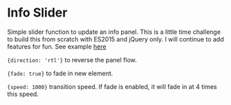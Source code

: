 # Info Slider
Simple slider function to update an info panel. This is a little time challenge to build this from scratch with ES2015 and jQuery only. I will continue to add features for fun.
See example [here](http://kyleconkright.github.io/info-slider/)

`{direction: 'rtl'}` to reverse the panel flow.

`{fade: true}` to fade in new element.

`{speed: 1000}` transition speed. If fade is enabled, it will fade in at 4 times this speed.


